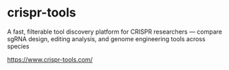 # crispr-tools
A fast, filterable tool discovery platform for CRISPR researchers — compare sgRNA design, editing analysis, and genome engineering tools across species

https://www.crispr-tools.com/

